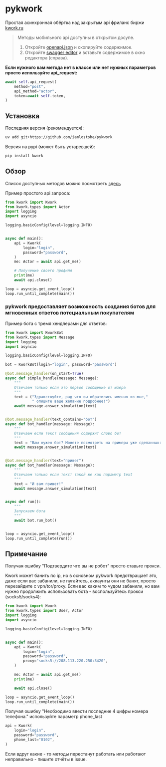 # pykwork

Простая асинхронная обёртка над закрытым api фриланс биржи [kwork.ru](https://kwork.ru/)

> Методы мобильного api доступны в открытом досупе.
>
> 1. Откройте [openapi.json](https://cdn-edge.kwork.ru/js/openapi.json) и скопируйте содержимое.
> 2. Откройте [swagger editor](https://gorbe.io/tools/swagger-editor/) и вставьте содержимое в окно редактора (справа).

**Если нужного вам метода нет в классе или нет нужных параметров просто используйте api_request:**

``` python
await self.api_request(
    method="post",
    api_method="actor",
    token=await self.token,
)
```


## Установка

Последняя версия (рекомендуется):

``` sh
uv add git+https://github.com/iamlostshe/pykwork
```

Версия на pypi (может быть устаревшей):

``` sh
pip install kwork
```


## Обзор

Список доступных методов можно посмотреть [здесь](./api_example.py)

Пример простого api запроса:

``` python
from kwork import Kwork
from kwork.types import Actor
import logging
import asyncio

logging.basicConfig(level=logging.INFO)


async def main():
    api = Kwork(
        login="login",
        password="password",
    )
    me: Actor = await api.get_me()

    # Получение своего профиля
    print(me)
    await api.close()

loop = asyncio.get_event_loop()
loop.run_until_complete(main())
```

### pykwork предоставляет возможность создания ботов для мгновенных ответов потециальным покупателям

Пример бота с тремя хендлерами для ответов:

``` python
from kwork import KworkBot
from kwork.types import Message
import logging
import asyncio

logging.basicConfig(level=logging.INFO)

bot = KworkBot(login="login", password="password")

@bot.message_handler(on_start=True)
async def simple_handle(message: Message):
    """
    Отвечаем только если это первое сообщение от юзера
    """
    text = ("Здравствуйте, рад что вы обратились именно ко мне,"
            " опишите ваше желание подробнее!")
    await message.answer_simulation(text)


@bot.message_handler(text_contains="бот")
async def bot_handler(message: Message):
    """
    Отвечаем если текст сообщения содержит слово бот
    """
    text = "Вам нужен бот? Можете посмотреть на примеры уже сделанных:..."
    await message.answer_simulation(text)


@bot.message_handler(text="привет")
async def bot_handler(message: Message):
    """
    Отвечаем только если текст такой же как параметр text
    """
    text = "И вам привет!"
    await message.answer_simulation(text)


async def run():
    """
    Запускаем бота
    """
    await bot.run_bot()


loop = asyncio.get_event_loop()
loop.run_until_complete(run())
```

## Примечание

Получая ошибку "Подтвердите что вы не робот" просто ставьте прокси.

Kwork может банить по ip, но в основном pykwork предотвращает это, даже
если вас забанили, не пугайтесь, аккаунты они не банят, просто перезайдите
с vpn/tor/proxy. Если вас каким то чудом забанили, но вам нужно продолжить использовать бота - воспользуйтесь прокси (socks5/socks4):

``` python
from kwork import Kwork
from kwork.types import User, Actor
import logging
import asyncio

logging.basicConfig(level=logging.INFO)


async def main():
    api = Kwork(
        login="login",
        password="password",
        proxy="socks5://208.113.220.250:3420",
    )

    me: Actor = await api.get_me()
    print(me)

    await api.close()

loop = asyncio.get_event_loop()
loop.run_until_complete(main())
```

Получая ошибку "Необходимо ввести последние 4 цифры номера телефона." используйте параметр phone_last

``` python
api = Kwork(
    login="login",
    password="password",
    phone_last="0102",
)
```

Если вдруг какие - то методы перестанут работать или работают неправильно -
пишите отчёты в issue.
